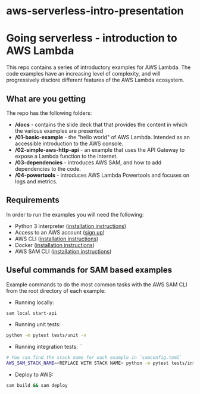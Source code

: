 # aws-serverless-intro-presentation

# Going serverless - introduction to AWS Lambda

This repo contains a series of introductory examples for AWS Lambda. The code examples
have an increasing level of complexity, and will progressively disclore different features
of the AWS Lambda ecosystem.

## What are you getting

The repo has the following folders:

- **/docs** - contains the slide deck that that provides the content in which the various examples are presented
- **/01-basic-example** - the "hello world" of AWS Lambda. Intended as an accessible introduction to the AWS console.
- **/02-simple-aws-http-api** - an example that uses the API Gateway to expose a Lambda function to the Internet.
- **/03-dependencies** - introduces AWS SAM, and how to add dependencies to the code.
- **/04-powertools** - introduces AWS Lambda Powertools and focuses on logs and metrics.

## Requirements

In order to run the examples you will need the following:

- Python 3 interpreter ([installation instructions](https://www.python.org/about/gettingstarted/))
- Access to an AWS account ([sign up](https://aws.amazon.com/resources/create-account/))
- AWS CLI ([installation instructions](https://docs.aws.amazon.com/cli/latest/userguide/getting-started-install.html))
- Docker ([installation instructions](https://docs.docker.com/desktop/))
- AWS SAM CLI ([installation instructions](https://docs.aws.amazon.com/serverless-application-model/latest/developerguide/install-sam-cli.html))

## Useful commands for SAM based examples

Example commands to do the most common tasks with the AWS SAM CLI from the root directory of each example:

- Running locally:

```bash
sam local start-api
```

- Running unit tests:

```bash
python -m pytest tests/unit -v
```

- Running integration tests: ``

```bash
# You can find the stack name for each example in `samconfig.toml`
AWS_SAM_STACK_NAME=<REPLACE WITH STACK NAME> python -m pytest tests/integration -v
```

- Deploy to AWS:

```bash
sam build && sam deploy
```
